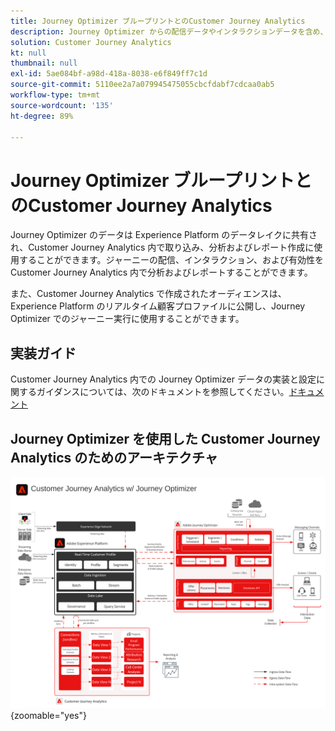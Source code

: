 ```yaml
---
title: Journey Optimizer ブループリントとのCustomer Journey Analytics
description: Journey Optimizer からの配信データやインタラクションデータを含め、Customer Journey Analytics で、カスタマージャーニー全体のデータや顧客行動を統合し、分析します。
solution: Customer Journey Analytics
kt: null
thumbnail: null
exl-id: 5ae084bf-a98d-418a-8038-e6f849ff7c1d
source-git-commit: 5110ee2a7a079945475055cbcfdabf7cdcaa0ab5
workflow-type: tm+mt
source-wordcount: '135'
ht-degree: 89%

---
```


# Journey Optimizer ブループリントとのCustomer Journey Analytics

Journey Optimizer のデータは Experience Platform のデータレイクに共有され、Customer Journey Analytics 内で取り込み、分析およびレポート作成に使用することができます。ジャーニーの配信、インタラクション、および有効性を Customer Journey Analytics 内で分析およびレポートすることができます。

また、Customer Journey Analytics で作成されたオーディエンスは、Experience Platform のリアルタイム顧客プロファイルに公開し、Journey Optimizer でのジャーニー実行に使用することができます。

## 実装ガイド

Customer Journey Analytics 内での Journey Optimizer データの実装と設定に関するガイダンスについては、次のドキュメントを参照してください。[ドキュメント](https://experienceleague.adobe.com/docs/journey-optimizer/using/reporting/reports/sharing-overview.html?lang=ja)

## Journey Optimizer を使用した Customer Journey Analytics のためのアーキテクチャ

![アーキテクチャ図](assets/CJA_AJO.svg){zoomable="yes"}
